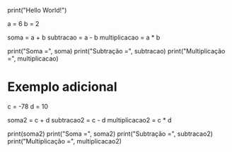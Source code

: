 
print("Hello World!")

a = 6
b = 2

soma = a + b
subtracao = a - b
multiplicacao = a * b

print("Soma =", soma)
print("Subtração =", subtracao)
print("Multiplicação =", multiplicacao)

# Exemplo adicional
c = -78
d = 10

soma2 = c + d
subtracao2 = c - d
multiplicacao2 = c * d

print(soma2)
print("Soma =", soma2)
print("Subtração =", subtracao2)
print("Multiplicação =", multiplicacao2)

